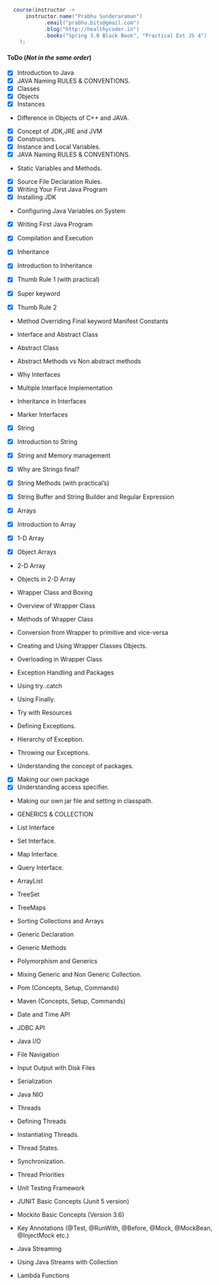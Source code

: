 ```java
  course(instructor -> 
      instructor.name("Prabhu Sunderaraman")
            .email("prabhu.bits@gmail.com")
            .blog("http://healthycoder.in")
            .books("Spring 3.0 Black Book", "Practical Ext JS 4")
    );
```

#### ToDo (_Not in the same order_)


* [x] Introduction to Java
* [x] JAVA Naming RULES & CONVENTIONS.
* [x] Classes
* [x] Objects
* [x] Instances
* Difference in Objects of C++ and JAVA.
* [x] Concept of JDK,JRE and JVM
* [x] Constructors.
* [x] Instance and Local Variables.
* [x] JAVA Naming RULES & CONVENTIONS.
* Static Variables and Methods.
* [x] Source File Declaration Rules.
* [x] Writing Your First Java Program
* [x] Installing JDK
* Configuring Java Variables on System
* [x] Writing First Java Program
* [x] Compilation and Execution

* [x] Inheritance
* [x] Introduction to Inheritance
* [x] Thumb Rule 1 (with practical)
* [x] Super keyword
* [x] Thumb Rule 2
* Method Overriding Final keyword Manifest Constants
* Interface and Abstract Class 

* Abstract Class
* Abstract Methods vs Non abstract methods
* Why Interfaces
* Multiple Interface Implementation
* Inheritance in Interfaces
* Marker Interfaces
* [x] String

* [x] Introduction to String
* [x] String and Memory management
* [x] Why are Strings final?
* [x] String Methods (with practical’s)
* [x] String Buffer and String Builder and Regular Expression

* [x] Arrays
* [x] Introduction to Array
* [x] 1-D Array
* [x] Object Arrays
* 2-D Array
* Objects in 2-D Array

* Wrapper Class and Boxing
* Overview of Wrapper Class
* Methods of Wrapper Class
* Conversion from Wrapper to primitive and vice-versa
* Creating and Using Wrapper Classes Objects.
* Overloading in Wrapper Class
* Exception Handling and Packages
* Using try..catch
* Using Finally.
* Try with Resources
* Defining Exceptions.
* Hierarchy of Exception.
* Throwing our Exceptions.

* Understanding the concept of packages.
* [x] Making our own package
* [x] Understanding access specifier.
* Making our own jar file and setting in classpath.
* GENERICS & COLLECTION 

* List Interface
* Set Interface.
* Map Interface.
* Query Interface.
* ArrayList
* TreeSet
* TreeMaps
* Sorting Collections and Arrays
* Generic Declaration
* Generic Methods
* Polymorphism and Generics
* Mixing Generic and Non Generic Collection.

* Pom (Concepts, Setup, Commands)
* Maven  (Concepts, Setup, Commands)
* Date and Time API
* JDBC API

* Java I/O 
* File Navigation
* Input Output with Disk Files
* Serialization
* Java NIO


* Threads
* Defining Threads
* Instantiating Threads.
* Thread States.
* Synchronization.
* Thread Priorities
* Unit Testing Framework

* JUNIT Basic Concepts (Junit 5 version)
* Mockito Basic Concepts (Version 3.6)
* Key Annotations (@Test, @RunWith, @Before, @Mock, @MockBean, @InjectMock etc.)

* Java Streaming
* Using Java Streams with Collection
* Lambda Functions
